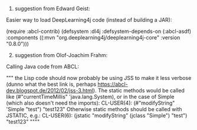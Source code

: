 1. suggestion from Edward Geist:

Easier way to load DeepLearning4j code (instead of building a JAR):

(require :abcl-contrib)
(defsystem :dl4j :defsystem-depends-on (:abcl-asdf)
  :components ((:mvn "org.deeplearning4j/deeplearning4j-core" :version "0.8.0")))

2. suggestion from Olof-Joachim Frahm:

Calling Java code from ABCL:

"""
the Lisp code should now probably be using JSS to make it less verbose (dunno what the best link is, perhaps https://abcl-dev.blogspot.de/2012/02/jss-3.html).
The static methods would be called like (#"currentTimeMillis" 'java.lang.System), or in the case of Simple (which also doesn't need the imports):
CL-USER(4): (#"modifyString" 'Simple "test")
"test123"
Otherwise static methods should be called with JSTATIC, e.g.:
CL-USER(6): (jstatic "modifyString" (jclass "Simple") "test")
"test123"
""""
